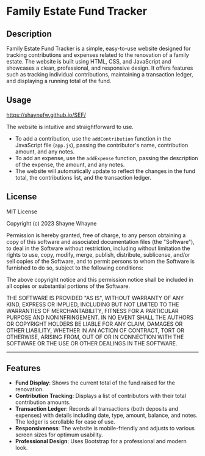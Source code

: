 # Family Estate Fund Tracker

## Description

Family Estate Fund Tracker is a simple, easy-to-use website designed for tracking contributions and expenses related to the renovation of a family estate. The website is built using HTML, CSS, and JavaScript and showcases a clean, professional, and responsive design. It offers features such as tracking individual contributions, maintaining a transaction ledger, and displaying a running total of the fund.

## Usage

https://shaynefw.github.io/SEF/

The website is intuitive and straightforward to use.

- To add a contribution, use the `addContribution` function in the JavaScript file (`app.js`), passing the contributor's name, contribution amount, and any notes.
- To add an expense, use the `addExpense` function, passing the description of the expense, the amount, and any notes.
- The website will automatically update to reflect the changes in the fund total, the contributions list, and the transaction ledger.

## License

MIT License

Copyright (c) 2023 Shayne Whayne

Permission is hereby granted, free of charge, to any person obtaining a copy
of this software and associated documentation files (the "Software"), to deal
in the Software without restriction, including without limitation the rights
to use, copy, modify, merge, publish, distribute, sublicense, and/or sell
copies of the Software, and to permit persons to whom the Software is
furnished to do so, subject to the following conditions:

The above copyright notice and this permission notice shall be included in all
copies or substantial portions of the Software.

THE SOFTWARE IS PROVIDED "AS IS", WITHOUT WARRANTY OF ANY KIND, EXPRESS OR
IMPLIED, INCLUDING BUT NOT LIMITED TO THE WARRANTIES OF MERCHANTABILITY,
FITNESS FOR A PARTICULAR PURPOSE AND NONINFRINGEMENT. IN NO EVENT SHALL THE
AUTHORS OR COPYRIGHT HOLDERS BE LIABLE FOR ANY CLAIM, DAMAGES OR OTHER
LIABILITY, WHETHER IN AN ACTION OF CONTRACT, TORT OR OTHERWISE, ARISING FROM,
OUT OF OR IN CONNECTION WITH THE SOFTWARE OR THE USE OR OTHER DEALINGS IN THE
SOFTWARE.

---

## Features

- **Fund Display**: Shows the current total of the fund raised for the renovation.
- **Contribution Tracking**: Displays a list of contributors with their total contribution amounts.
- **Transaction Ledger**: Records all transactions (both deposits and expenses) with details including date, type, amount, balance, and notes. The ledger is scrollable for ease of use.
- **Responsiveness**: The website is mobile-friendly and adjusts to various screen sizes for optimum usability.
- **Professional Design**: Uses Bootstrap for a professional and modern look.
